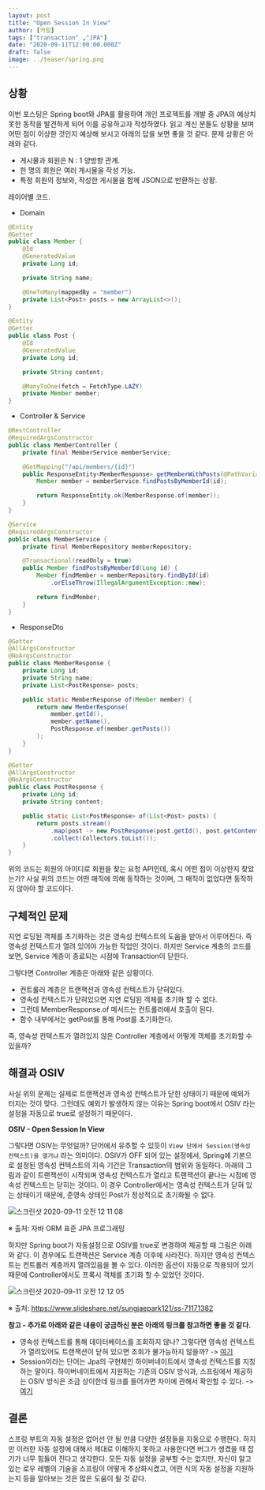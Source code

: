 ```yaml
---
layout: post  
title: "Open Session In View"  
author: [카일]
tags: ["transaction" ,"JPA"]
date: "2020-09-11T12:00:00.000Z"
draft: false
image: ../teaser/spring.png
---
```


## 상황
이번 포스팅은 Spring boot와 JPA를 활용하여 개인 프로젝트를 개발 중 JPA의 예상치 못한 동작을 발견하게 되어 이를 공유하고자 작성하였다. 읽고 계신 분들도 상황을 보며 어떤 점이 이상한 것인지 예상해 보시고 아래의 답을 보면 좋을 것 같다. 문제 상황은 아래와 같다.
- 게시물과 회원은 N : 1 양방향 관계.
- 한 명의 회원은 여러 게시물을 작성 가능.
- 특정 회원의 정보와, 작성한 게시물을 함께 JSON으로 반환하는 상황.

레이어별 코드.
- Domain

```java
@Entity
@Getter
public class Member {
    @Id
    @GeneratedValue
    private Long id;

    private String name;

    @OneToMany(mappedBy = "member")
    private List<Post> posts = new ArrayList<>();
}

@Entity
@Getter
public class Post {
    @Id
    @GeneratedValue
    private Long id;

    private String content;

    @ManyToOne(fetch = FetchType.LAZY)
    private Member member;
}
```

- Controller & Service

```java
@RestController
@RequiredArgsConstructor
public class MemberController {
    private final MemberService memberService;

    @GetMapping("/api/members/{id}")
    public ResponseEntity<MemberResponse> getMemberWithPosts(@PathVariable Long id) {
        Member member = memberService.findPostsByMemberId(id);

        return ResponseEntity.ok(MemberResponse.of(member));
    }
}

@Service
@RequiredArgsConstructor
public class MemberService {
    private final MemberRepository memberRepository;

    @Transactional(readOnly = true)
    public Member findPostsByMemberId(Long id) {
        Member findMember = memberRepository.findById(id)
            .orElseThrow(IllegalArgumentException::new);

        return findMember;
    }
}
```

- ResponseDto

```java
@Getter
@AllArgsConstructor
@NoArgsConstructor
public class MemberResponse {
    private Long id;
    private String name;
    private List<PostResponse> posts;

    public static MemberResponse of(Member member) {
        return new MemberResponse(
            member.getId(),
            member.getName(),
            PostResponse.of(member.getPosts())
        );
    }
}

@Getter
@AllArgsConstructor
@NoArgsConstructor
public class PostResponse {
    private Long id;
    private String content;

    public static List<PostResponse> of(List<Post> posts) {
        return posts.stream()
            .map(post -> new PostResponse(post.getId(), post.getContent()))
            .collect(Collectors.toList());
    }
}
```

위의 코드는 회원의 아이디로 회원을 찾는 요청 API인데, 혹시 어떤 점이 이상한지 찾았는가? 사실 위의 코드는 어떤 매직에 의해 동작하는 것이며, 그 매직이 없었다면 동작하지 않아야 할 코드이다.

## 구체적인 문제

지연 로딩된 객체를 초기화하는 것은 영속성 컨텍스트의 도움을 받아서 이루어진다. 즉 영속성 컨텍스트가 열려 있어야 가능한 작업인 것이다. 하지만 Service 계층의 코드를 보면, Service 계층이 종료되는 시점에 Transaction이 닫힌다.

그렇다면 Controller 계층은 아래와 같은 상황이다.

- 컨트롤러 계층은 트랜잭션과 영속성 컨텍스트가 닫혀있다.
- 영속성 컨텍스트가 닫혀있으면 지연 로딩된 객체를 초기화 할 수 없다.
- 그런데 MemberResponse.of 메서드는 컨트롤러에서 호출이 된다.
- 함수 내부에서는 getPost를 통해 Post를 초기화한다.
 
즉, 영속성 컨텍스트가 열려있지 않은 Controller 계층에서 어떻게 객체를 초기화할 수 있을까?

## 해결과 OSIV

사실 위의 문제는 실제로 트랜잭션과 영속성 컨텍스트가 닫힌 상태이기 때문에 예외가 터지는 것이 맞다. 그런데도 예외가 발생하지 않는 이유는 Spring boot에서 OSIV 라는 설정을 자동으로 true로 설정하기 때문이다.

**OSIV - Open Session In View**

그렇다면 OSIV는 무엇일까? 단어에서 유추할 수 있듯이 `View 단에서 Session(영속성 컨텍스트)을 열거냐` 라는 의미이다. OSIV가 OFF 되어 있는 설정에서, Spring에 기본으로 설정된 영속성 컨텍스트의 지속 기간은 Transaction의 범위와 동일하다. 아래의 그림과 같이 트랜잭션이 시작되며 영속성 컨텍스트가 열리고 트랜잭션이 끝나는 시점에 영속성 컨텍스트는 닫히는 것이다.
이 경우 Controller에서는 영속성 컨텍스트가 닫혀 있는 상태이기 때문에, 준영속 상태인 Post가 정상적으로 초기화될 수 없다.

![스크린샷 2020-09-11 오전 12 11 08](https://user-images.githubusercontent.com/49060374/92751806-4b8e2300-f3c3-11ea-876c-5d1bc5ddb04a.png)

※ 출처: 자바 ORM 표준 JPA 프로그래밍

하지만 Spring boot가 자동설정으로 OSIV를 true로 변경하여 제공할 때 그림은 아래와 같다. 이 경우에도 트랜잭션은 Service 계층 이후에 사라진다. 하지만 영속성 컨텍스트는 컨트롤러 계층까지 열려있음을 볼 수 있다. 이러한 옵션이 자동으로 적용되어 있기 때문에 Controller에서도 프록시 객체를 초기화 할 수 있었던 것이다.

![스크린샷 2020-09-11 오전 12 12 05](https://user-images.githubusercontent.com/49060374/92751951-6e203c00-f3c3-11ea-9f57-961ddc21a578.png)

※ 출처: https://www.slideshare.net/sungjaepark121/ss-71171382

**참고 - 추가로 아래와 같은 내용이 궁금하신 분은 아래의 링크를 참고하면 좋을 것 같다.**

- 영속성 컨텍스트를 통해 데이터베이스를 조회하지 않나? 그렇다면 영속성 컨텍스트가 열려있어도 트랜잭션이 닫혀 있으면 조회가 불가능하지 않을까? 
    -> [여기](https://stackoverflow.com/questions/26327274/do-you-need-a-database-transaction-for-reading-data)
- Session이라는 단어는 Jpa의 구현체인 하이버네이트에서 영속성 컨텍스트를 지칭하는 말이다. 하이버네이트에서 지원하는 기존의 OSIV 방식과, 스프링에서 제공하는 OSIV 방식은 조금 상이한데 링크를 들어가면 차이에 관해서 확인할 수 있다. 
    -> [여기](https://kingbbode.tistory.com/27)

## 결론

스프링 부트의 자동 설정은 없어선 안 될 만큼 다양한 설정들을 자동으로 수행한다. 하지만 이러한 자동 설정에 대해서 제대로 이해하지 못하고 사용한다면 버그가 생겼을 때 잡기가 너무 힘들어 진다고 생각한다. 모든 자동 설정을 공부할 수는 없지만, 자신이 알고 있는 로우 레벨의 기술을 스프링이 어떻게 추상화시켰고, 어떤 식의 자동 설정을 지원하는지 등을 알아보는 것은 많은 도움이 될 것 같다.
